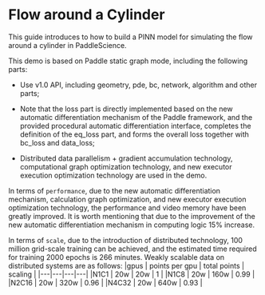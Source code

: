 [//]: <> (title: Flow around a cylinder use case tutorial, author: Xiandong Liu @liuxiandong at baidu.com)


# Flow around a Cylinder

This guide introduces to how to build a PINN model for simulating the flow around a cylinder in PaddleScience.

This demo is based on Paddle static graph mode, including the following parts:

 - Use v1.0 API, including geometry, pde, bc, network, algorithm and other parts;

 - Note that the loss part is directly implemented based on the new automatic differentiation mechanism of the Paddle framework, and the provided procedural automatic differentiation interface, completes the definition of the eq_loss part, and forms the overall loss together with bc_loss and data_loss;
 
 - Distributed data parallelism + gradient accumulation technology, computational graph optimization technology, and new executor execution optimization technology are used in the demo.

In terms of `performance`, due to the new automatic differentiation mechanism, calculation graph optimization, and new executor execution optimization technology, the performance and video memory have been greatly improved. It is worth mentioning that due to the improvement of the new automatic differentiation mechanism in computing logic 15% increase.

In terms of `scale`, due to the introduction of distributed technology, 100 million grid-scale training can be achieved, and the estimated time required for training 2000 epochs is 266 minutes. Weakly scalable data on distributed systems are as follows:
|gpus | points per gpu | total points | scaling | 
|---|---|---|---|
|N1C1 | 20w | 20w | 1 | 
|N1C8 | 20w | 160w | 0.99 | 
|N2C16 | 20w | 320w | 0.96 | 
|N4C32 | 20w | 640w | 0.93 | 
